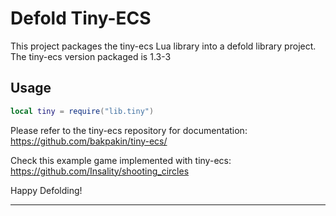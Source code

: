 # Defold Tiny-ECS

This project packages the tiny-ecs Lua library into a defold library project. The tiny-ecs version packaged is 1.3-3

## Usage

```lua
local tiny = require("lib.tiny")
```

Please refer to the tiny-ecs repository for documentation: https://github.com/bakpakin/tiny-ecs/

Check this example game implemented with tiny-ecs: https://github.com/Insality/shooting_circles

Happy Defolding!

---